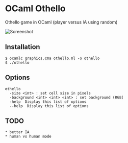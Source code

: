 OCaml Othello
=============

Othello game in OCaml (player versus IA using random)

![Screenshot](http://i.imgur.com/wsT69.png)

## Installation
```
$ ocamlc graphics.cma othello.ml -o othello 
$ ./othello
```

## Options
```
othello
  -size <int> : set cell size in pixels
  -background <int> <int> <int> : set background (RGB)
  -help  Display this list of options
  --help  Display this list of options
```

## TODO

	* better IA
	* human vs human mode

